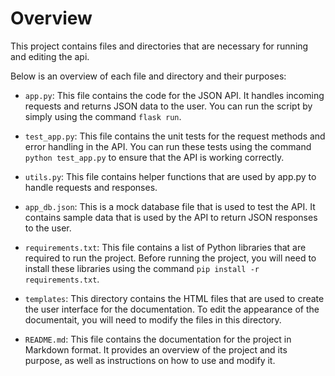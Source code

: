 <h1>Overview</h1> 

This project contains files and directories that are necessary for running and editing the api. 

Below is an overview of each file and directory and their purposes:

* `app.py`: This file contains the code for the JSON API. 
It handles incoming requests and returns JSON data to the user. You can run the script by
simply using the command `flask run`.

* `test_app.py`: This file contains the unit tests for the request methods and error handling in the API. 
You can run these tests using the command `python test_app.py` to ensure that the API is working correctly.

* `utils.py`: This file contains helper functions that are used by app.py to handle requests and responses.

* `app_db.json`: This is a mock database file that is used to test the API. It contains sample data that is used by the 
API to return JSON responses to the user.

* `requirements.txt`: This file contains a list of Python libraries that are required to run the project. 
Before running the project, you will need to install these libraries using the command 
`pip install -r requirements.txt`.

* `templates`: This directory contains the HTML files that are used to create the user interface for the documentation. 
To edit the appearance of the documentait, you will need to modify the files in this directory.

* `README.md`: This file contains the documentation for the project in Markdown format. 
It provides an overview of the project and its purpose, as well as instructions on how to use and modify it.





